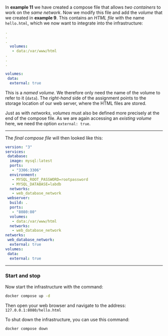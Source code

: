 In **example 11** we have created a compose file that allows *two containers* to work on the *same network*. Now we modify this file and add the *volume* that we created in **example 9**. This contains an *HTML file* with the name `hello.html`, which we now want to integrate into the infrastructure:
```yaml
.
.
.
  volumes:
   - data:/var/www/html
.
.
.

volumes:
 data:
  external: true
```

This is a *named volume*. We therefore only need the name of the volume to refer to it (`data`). The *right-hand* side of the assignment points to the storage location of our web server, where the HTML files are stored.

Just as with *networks*, *volumes* must also be defined more precisely at the end of the compose file. As we are again accessing an *existing volume* here, we need the option `external: true`.

---
The *final compose file* will then looked like this:
```yaml
version: "3"
services:
 database:
  image: mysql:latest
  ports:
   - "3306:3306"
  environment:
   - MYSQL_ROOT_PASSWORD=rootpassword
   - MYSQL_DATABASE=labdb
  networks:
   - web_database_network
 webserver:
  build: .
  ports:
   - "8080:80"
  volumes:
   - data:/var/www/html
  networks:
   - web_database_network
networks:
 web_database_network:
  external: true
volumes:
 data:
  external: true
```

---
### Start and stop
Now start the infrastructure with the command:
```bash
docker compose up -d
```

Then open your web browser and navigate to the address:
`127.0.0.1:8080/hello.html`

To shut down the infrastructure, you can use this command:
```bash
docker compose down
```
